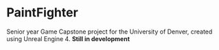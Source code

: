 # PaintFighter

Senior year Game Capstone project for the University of Denver, created using Unreal Engine 4. **Still in development**
